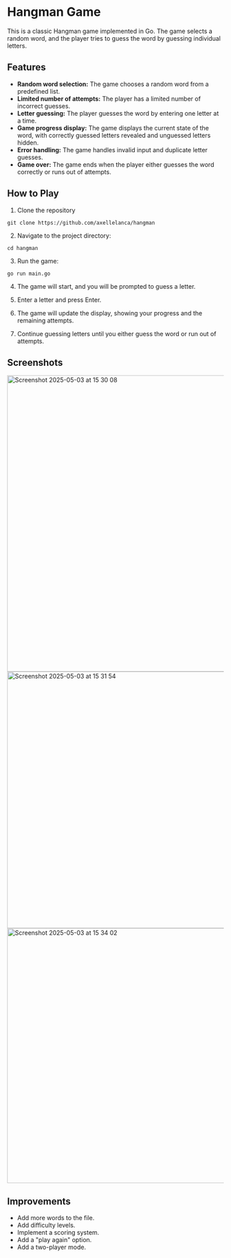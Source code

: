 # Hangman Game

This is a classic Hangman game implemented in Go. The game selects a random word, and the player tries to guess the word by guessing individual letters.

## Features

* **Random word selection:** The game chooses a random word from a predefined list.
* **Limited number of attempts:** The player has a limited number of incorrect guesses.
* **Letter guessing:** The player guesses the word by entering one letter at a time.
* **Game progress display:** The game displays the current state of the word, with correctly guessed letters revealed and unguessed letters hidden.
* **Error handling:** The game handles invalid input and duplicate letter guesses.
* **Game over:** The game ends when the player either guesses the word correctly or runs out of attempts.

## How to Play

1. Clone the repository
```
git clone https://github.com/axellelanca/hangman
```

2. Navigate to the project directory:
```
cd hangman
```

3. Run the game:
```
go run main.go
```
4. The game will start, and you will be prompted to guess a letter.

5. Enter a letter and press Enter.

6. The game will update the display, showing your progress and the remaining attempts.

7. Continue guessing letters until you either guess the word or run out of attempts.


## Screenshots

<img width="688" alt="Screenshot 2025-05-03 at 15 30 08" src="https://github.com/user-attachments/assets/0f6b9292-242b-4bc6-aa89-de4d4be00153" />

<img width="596" alt="Screenshot 2025-05-03 at 15 31 54" src="https://github.com/user-attachments/assets/d580aede-0fb2-42af-b372-59fe6f489018" />

<img width="592" alt="Screenshot 2025-05-03 at 15 34 02" src="https://github.com/user-attachments/assets/563cb0d6-dd95-4d97-89b8-6f31463729ac" />


## Improvements
* Add more words to the file.
* Add difficulty levels.
* Implement a scoring system.
* Add a "play again" option.
* Add a two-player mode.

